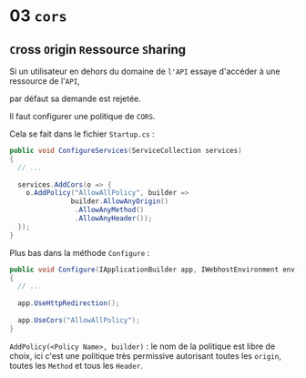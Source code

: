 # 03 `cors`

## `C`ross `O`rigin `R`essource `S`haring

Si un utilisateur en dehors du domaine de `l'API` essaye d'accéder à une ressource de l'`API`,

par défaut sa demande est rejetée.

Il faut configurer une politique de `CORS`.

Cela se fait dans le fichier `Startup.cs` :

```cs
public void ConfigureServices(ServiceCollection services)
{
  // ...
  
  services.AddCors(o => {
    o.AddPolicy("AllowAllPolicy", builder => 
               builder.AllowAnyOrigin()
               	.AllowAnyMethod()
               	.AllowAnyHeader());
  });
}
```

Plus bas dans la méthode `Configure` :

```cs
public void Configure(IApplicationBuilder app, IWebhostEnvironment env)
{
  // ...
  
  app.UseHttpRedirection();
  
  app.UseCors("AllowAllPolicy");
}
```

`AddPolicy(<Policy Name>, builder)` : le nom de la politique est libre de choix, ici c'est une politique très permissive autorisant toutes les `origin`, toutes les `Method` et tous les `Header`.

